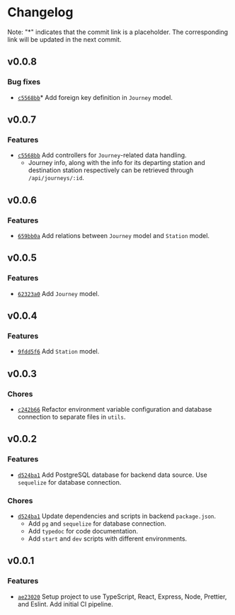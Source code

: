# Changelog
Note: "*" indicates that the commit link is a placeholder. The corresponding link will be updated in the next commit.


## v0.0.8

### Bug fixes
- [`c5568bb`](https://github.com/wangc9/bike-journey-viewer/commit/c5568bb72a7e34a96cc086c042c7fc4c0f9a7dd9)* Add foreign key definition in `Journey` model.


## v0.0.7

### Features
- [`c5568bb`](https://github.com/wangc9/bike-journey-viewer/commit/c5568bb72a7e34a96cc086c042c7fc4c0f9a7dd9) Add controllers for `Journey`-related data handling.
	-  Journey info, along with the info for its departing station and destination station respectively can be retrieved through `/api/journeys/:id`.


## v0.0.6

### Features
- [`659bb0a`](https://github.com/wangc9/bike-journey-viewer/commit/659bb0a89f9e9664764802dd391dc0c98c3919f5) Add relations between `Journey` model and `Station` model.


## v0.0.5

### Features
- [`62323a0`](https://github.com/wangc9/bike-journey-viewer/commit/62323a047d99651aebcdb50a5e35e501f46ab64b) Add `Journey` model.


## v0.0.4

### Features
- [`9fdd5f6`](https://github.com/wangc9/bike-journey-viewer/commit/9fdd5f6aac53e04adb5c2a0803cd4e305b269d96) Add `Station` model.


## v0.0.3

### Chores
- [`c242b66`](https://github.com/wangc9/bike-journey-viewer/commit/c242b6606d27eb8d5dbc482e34b1677e72ceed01) Refactor environment variable configuration and database connection to separate files in `utils`.


## v0.0.2

### Features
- [`d524ba1`](https://github.com/wangc9/bike-journey-viewer/commit/d524ba1a79a60d6c7979277758f081efecb913ca) Add PostgreSQL database for backend data source. Use `sequelize` for database connection.

### Chores

- [`d524ba1`](https://github.com/wangc9/bike-journey-viewer/commit/d524ba1a79a60d6c7979277758f081efecb913ca) Update dependencies and scripts in backend `package.json`.
	- Add `pg` and `sequelize` for database connection.
	- Add `typedoc` for code documentation.
	- Add `start` and `dev` scripts with different environments.


## v0.0.1

### Features
- [`ae23020`](https://github.com/wangc9/bike-journey-viewer/commit/ae23020848e319661df4b10834bb82260ae9940c) Setup project to use TypeScript, React, Express, Node, Prettier, and Eslint. Add initial CI pipeline.
